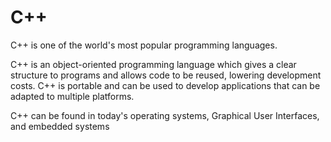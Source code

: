 # C++

C++ is one of the world's most popular programming languages.

C++ is an object-oriented programming language which gives a clear structure to programs and allows code to be reused, lowering development costs. C++ is portable and can be used to develop applications that can be adapted to multiple platforms.

C++ can be found in today's operating systems, Graphical User Interfaces, and embedded systems
